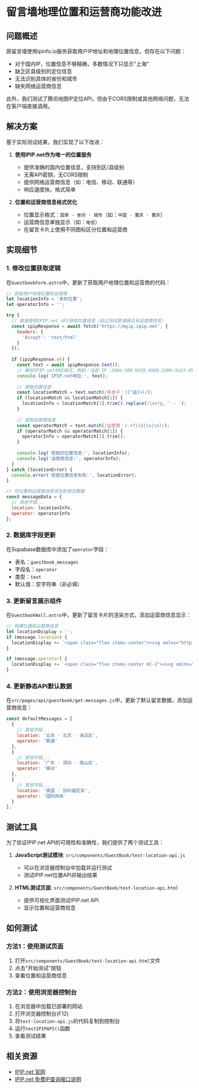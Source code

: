 # 留言墙地理位置和运营商功能改进

## 问题概述

原留言墙使用ipinfo.io服务获取用户IP地址和地理位置信息，但存在以下问题：
- 对于国内IP，位置信息不够精确，多数情况下只显示"上海"
- 缺乏区县级别的定位信息
- 无法识别具体的省份和城市
- 缺失网络运营商信息

此外，我们测试了腾讯地图IP定位API，但由于CORS限制或其他网络问题，无法在客户端直接调用。

## 解决方案

基于实际测试结果，我们实现了以下改进：

1. **使用IPIP.net作为唯一的位置服务**
   - 提供准确的国内位置信息，支持到区/县级别
   - 无需API密钥，无CORS限制
   - 提供网络运营商信息（如：电信、移动、联通等）
   - 响应速度快，格式简单

2. **位置和运营商信息格式优化**
   - 位置显示格式：`国家 · 省份 · 城市`（如：`中国 · 重庆 · 重庆`）
   - 运营商信息单独显示（如：`电信`）
   - 在留言卡片上使用不同图标区分位置和运营商

## 实现细节

### 1. 修改位置获取逻辑

在`GuestbookForm.astro`中，更新了获取用户地理位置和运营商的代码：

```javascript
// 获取用户地理位置和运营商
let locationInfo = '未知位置';
let operatorInfo = '';

try {
  // 直接使用IPIP.net API获取位置信息（经过测试更准确且有运营商信息）
  const ipipResponse = await fetch('https://myip.ipip.net', {
    headers: {
      'Accept': 'text/html'
    }
  });
  
  if (ipipResponse.ok) {
    const text = await ipipResponse.text();
    // 解析IPIP.net响应格式，例如：当前 IP：240e:388:6429:4900:2d00:da33:d52:a44f  来自于：中国 浙江 杭州 运营商：移动
    console.log('IPIP.net响应:', text);
    
    // 提取位置信息
    const locationMatch = text.match(/来自于：([^运]+)/);
    if (locationMatch && locationMatch[1]) {
      locationInfo = locationMatch[1].trim().replace(/\s+/g, ' · ');
    }
    
    // 提取运营商信息
    const operatorMatch = text.match(/运营商：(.+?)($|\s|\n)/);
    if (operatorMatch && operatorMatch[1]) {
      operatorInfo = operatorMatch[1].trim();
    }
    
    console.log('提取的位置信息:', locationInfo);
    console.log('运营商信息:', operatorInfo);
  }
} catch (locationError) {
  console.error('获取位置信息失败:', locationError);
}

// 将位置和运营商信息添加到提交数据
const messageData = {
  // 其他字段...
  location: locationInfo,
  operator: operatorInfo
};
```

### 2. 数据库字段更新

在Supabase数据库中添加了`operator`字段：
- 表名：`guestbook_messages`
- 字段名：`operator`
- 类型：`text`
- 默认值：空字符串（非必填）

### 3. 更新留言展示组件

在`GuestbookWall.astro`中，更新了留言卡片的渲染方式，添加运营商信息显示：

```javascript
// 构建位置和运营商信息
let locationDisplay = '';
if (message.location) {
  locationDisplay += `<span class="flex items-center"><svg xmlns="http://www.w3.org/2000/svg" class="h-3 w-3 mr-0.5" viewBox="0 0 20 20" fill="currentColor"><path fill-rule="evenodd" d="M5.05 4.05a7 7 0 119.9 9.9L10 18.9l-4.95-4.95a7 7 0 010-9.9zM10 11a2 2 0 100-4 2 2 0 000 4z" clip-rule="evenodd" /></svg>${message.location}</span>`;
}

if (message.operator) {
  locationDisplay += `<span class="flex items-center ml-2"><svg xmlns="http://www.w3.org/2000/svg" class="h-3 w-3 mr-0.5" viewBox="0 0 20 20" fill="currentColor"><path fill-rule="evenodd" d="M2 5a2 2 0 012-2h12a2 2 0 012 2v10a2 2 0 01-2 2H4a2 2 0 01-2-2V5zm3.293 1.293a1 1 0 011.414 0l3 3a1 1 0 010 1.414l-3 3a1 1 0 01-1.414-1.414L7.586 10 5.293 7.707a1 1 0 010-1.414zM11 12a1 1 0 100 2h3a1 1 0 100-2h-3z" /></svg>${message.operator}</span>`;
}
```

### 4. 更新静态API默认数据

在`src/pages/api/guestbook/get-messages.js`中，更新了默认留言数据，添加运营商信息：

```javascript
const defaultMessages = [
  {
    // 其他字段...
    location: '北京 · 北京 · 海淀区',
    operator: '联通'
  },
  {
    // 其他字段...
    location: '广东 · 深圳 · 南山区',
    operator: '移动'
  },
  {
    // 其他字段...
    location: '美国 · 加利福尼亚',
    operator: '国际网络'
  }
];
```

## 测试工具

为了验证IPIP.net API的可用性和准确性，我们提供了两个测试工具：

1. **JavaScript测试模块**: `src/components/GuestBook/test-location-api.js`
   - 可以在浏览器控制台中加载并运行测试
   - 测试IPIP.net位置API并输出结果

2. **HTML测试页面**: `src/components/GuestBook/test-location-api.html`
   - 提供可视化界面测试IPIP.net API
   - 显示位置和运营商信息

## 如何测试

### 方法1：使用测试页面

1. 打开`src/components/GuestBook/test-location-api.html`文件
2. 点击"开始测试"按钮
3. 查看位置和运营商信息

### 方法2：使用浏览器控制台

1. 在浏览器中加载已部署的网站
2. 打开浏览器控制台(F12)
3. 将`test-location-api.js`的代码复制到控制台
4. 运行`testIPIPAPI()`函数
5. 查看测试结果

## 相关资源

- [IPIP.net 官网](https://www.ipip.net)
- [IPIP.net 免费IP查询接口说明](https://www.ipip.net/ip.html) 